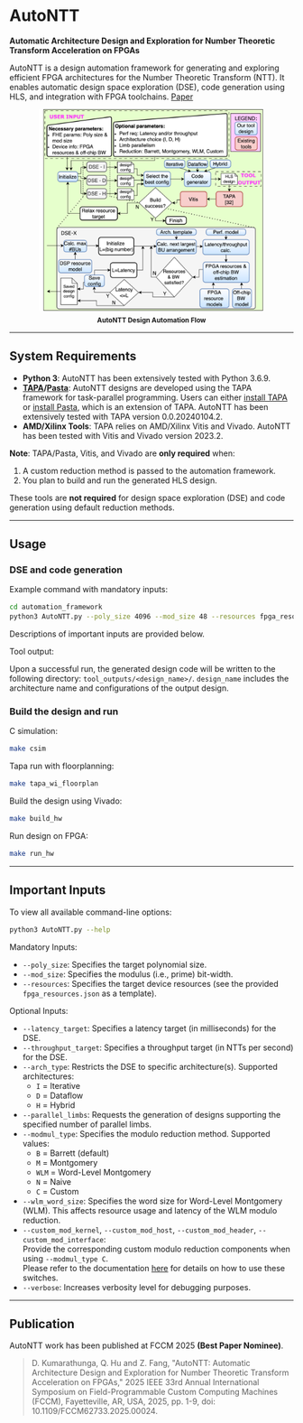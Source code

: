 # AutoNTT

**Automatic Architecture Design and Exploration for Number Theoretic Transform Acceleration on FPGAs**

AutoNTT is a design automation framework for generating and exploring efficient FPGA architectures for the Number Theoretic Transform (NTT). It enables automatic design space exploration (DSE), code generation using HLS, and integration with FPGA toolchains. [Paper](https://ieeexplore.ieee.org/document/11008967)

<div align="center">
  <img src="images/DSE_flowchart.png" alt="Diagram" width="400"/><br>
  <sub><b>AutoNTT Design Automation Flow</b></sub>
</div>

---

## System Requirements

- **Python 3**: AutoNTT has been extensively tested with Python 3.6.9.
- **[TAPA](https://github.com/UCLA-VAST/tapa)/[Pasta](https://github.com/SFU-HiAccel/pasta)**: AutoNTT designs are developed using the TAPA framework for task-parallel programming. Users can either [install TAPA](https://tapa.readthedocs.io/en/main/user/installation.html) or [install Pasta](https://github.com/SFU-HiAccel/pasta#installation), which is an extension of TAPA. AutoNTT has been extensively tested with TAPA version 0.0.20240104.2.
- **AMD/Xilinx Tools**: TAPA relies on AMD/Xilinx Vitis and Vivado. AutoNTT has been tested with Vitis and Vivado version 2023.2.

**Note**: TAPA/Pasta, Vitis, and Vivado are **only required** when:
1. A custom reduction method is passed to the automation framework.
2. You plan to build and run the generated HLS design.

These tools are **not required** for design space exploration (DSE) and code generation using default reduction methods.

---

## Usage

### DSE and code generation

Example command with mandatory inputs:

```bash
cd automation_framework
python3 AutoNTT.py --poly_size 4096 --mod_size 48 --resources fpga_resources.json
```
Descriptions of important inputs are provided below.

Tool output:

Upon a successful run, the generated design code will be written to the following directory: `tool_outputs/<design_name>/`. `design_name` includes the architecture name and configurations of the output design.

### Build the design and run

C simulation:

```bash
make csim
```
Tapa run with floorplanning:

```bash
make tapa_wi_floorplan
```

Build the design using Vivado:

```bash
make build_hw
```

Run design on FPGA:

```bash
make run_hw
```

---

## Important Inputs

To view all available command-line options:

```bash
python3 AutoNTT.py --help
```

Mandatory Inputs:

- `--poly_size`: Specifies the target polynomial size.  
- `--mod_size`: Specifies the modulus (i.e., prime) bit-width.  
- `--resources`: Specifies the target device resources (see the provided `fpga_resources.json` as a template).  

Optional Inputs:

- `--latency_target`: Specifies a latency target (in milliseconds) for the DSE.
- `--throughput_target`: Specifies a throughput target (in NTTs per second) for the DSE.
- `--arch_type`: Restricts the DSE to specific architecture(s). Supported architectures:
  - `I` = Iterative
  - `D` = Dataflow
  - `H` = Hybrid
- `--parallel_limbs`: Requests the generation of designs supporting the specified number of parallel limbs.  
- `--modmul_type`: Specifies the modulo reduction method. Supported values:
  - `B` = Barrett (default)  
  - `M` = Montgomery  
  - `WLM` = Word-Level Montgomery  
  - `N` = Naive  
  - `C` = Custom  
- `--wlm_word_size`: Specifies the word size for Word-Level Montgomery (WLM). This affects resource usage and latency of the WLM modulo reduction.  
- `--custom_mod_kernel`, `--custom_mod_host`, `--custom_mod_header`, `--custom_mod_interface`:  
  Provide the corresponding custom modulo reduction components when using `--modmul_type C`.  
  Please refer to the documentation [here](https://github.com/SFU-HiAccel/AutoNTT/tree/main/examples/modmul_types/custom_reductions) for details on how to use these switches.  
- `--verbose`: Increases verbosity level for debugging purposes.

---

## Publication

AutoNTT work has been published at FCCM 2025 **(Best Paper Nominee)**.
>D. Kumarathunga, Q. Hu and Z. Fang, "AutoNTT: Automatic Architecture Design and Exploration for Number Theoretic Transform Acceleration on FPGAs," 2025 IEEE 33rd Annual International Symposium on Field-Programmable Custom Computing Machines (FCCM), Fayetteville, AR, USA, 2025, pp. 1-9, doi: 10.1109/FCCM62733.2025.00024.
